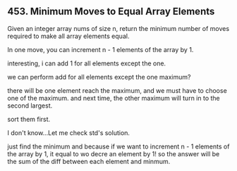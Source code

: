 ## 453. Minimum Moves to Equal Array Elements

Given an integer array nums of size n, return the minimum number of moves required to make all array elements equal.

In one move, you can increment n - 1 elements of the array by 1.

interesting, i can add 1 for all elements except the one.

we can perform add for all elements except the one maximum?

there will be one element reach the maximum, and we must have to choose one of the maximum. and next time, the other maximum will turn in to the second largest.

sort them first. 

I don't know...Let me check std's solution.

just find the minimum and because if we want to increment n - 1 elements of the array by 1, it equal to wo decre an element by 1! so the answer will be the sum of the diff between each element and minmum.